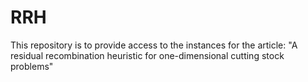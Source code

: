 # RRH
This repository is to provide access to the instances for the article: "A residual recombination heuristic for one-dimensional cutting stock problems"
